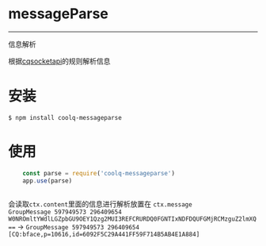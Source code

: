 # messageParse
____
信息解析  

根据[cqsocketapi](https://github.com/haozi23333/cqsocketapi)的规则解析信息
# 安装
`$ npm install coolq-messageparse`

# 使用
```javascript
    const parse = require('coolq-messageparse')
    app.use(parse)
    
```
会读取`ctx.content`里面的信息进行解析放置在 `ctx.message`  
`GroupMessage 597949573 296409654 W0NROmltYWdlLGZpbGU9OEY1Qzg2MUI3REFCRURDQ0FGNTIxNDFDQUFGMjRCMzguZ2lmXQ==` ->
`GroupMessage 597949573 296409654 [CQ:bface,p=10616,id=6092F5C29A441FF59F714B5AB4E1A884]`